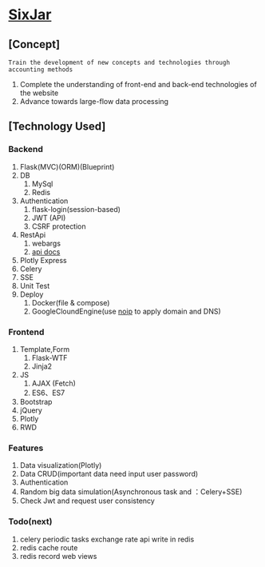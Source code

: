 # [SixJar](http://sixjar.ddns.net/)

## [Concept]
	Train the development of new concepts and technologies through accounting methods
1. Complete the understanding of front-end and back-end technologies of the website
2. Advance towards large-flow data processing

## [Technology Used]

### Backend
1. Flask(MVC)(ORM)(Blueprint) 
2. DB
	1. MySql
	2. Redis
3. Authentication
	1. flask-login(session-based)
	2. JWT (API)
	3. CSRF protection
4. RestApi 
	1. webargs 
	2. [api docs](http://sixjar.ddns.net/apispec/)	
5. Plotly Express
6. Celery
7. SSE
8. Unit Test
9. Deploy
	1. Docker(file & compose)
	2. GoogleCloundEngine(use [noip](https://www.noip.com/) to apply domain and DNS)
### Frontend
1. Template,Form 
	1. Flask-WTF
	2. Jinja2
2. JS
	1. AJAX (Fetch)
	2. ES6、ES7
3. Bootstrap
4. jQuery
5. Plotly
6. RWD

### Features
1. Data visualization(Plotly)
2. Data CRUD(important data need input user password)
3. Authentication
4. Random big data simulation(Asynchronous task and ：Celery+SSE)
5. Check Jwt and request user consistency 

### Todo(next)
1. celery periodic tasks exchange rate api write in redis
2. redis cache route
3. redis record web views


